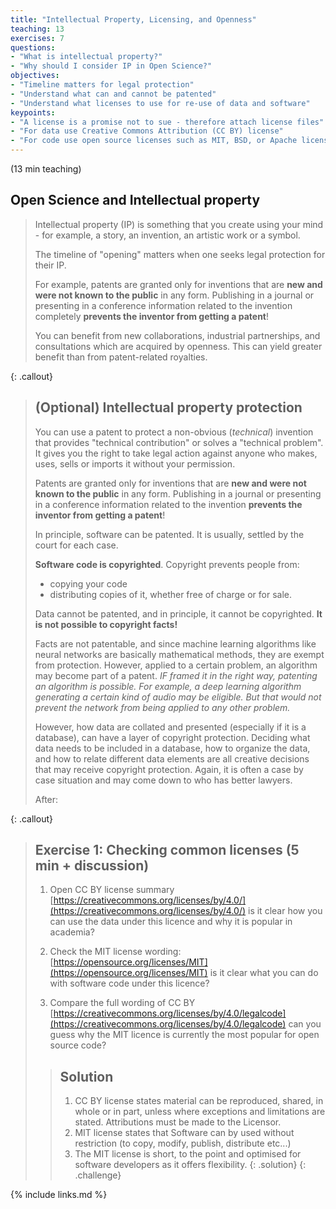 ```yaml
---
title: "Intellectual Property, Licensing, and Openness"
teaching: 13
exercises: 7
questions:
- "What is intellectual property?"
- "Why should I consider IP in Open Science?"
objectives:
- "Timeline matters for legal protection"
- "Understand what can and cannot be patented"
- "Understand what licenses to use for re-use of data and software"
keypoints:
- "A license is a promise not to sue - therefore attach license files"
- "For data use Creative Commons Attribution (CC BY) license"
- "For code use open source licenses such as MIT, BSD, or Apache license"
---
```

(13 min teaching)

## Open Science and Intellectual property

> Intellectual property (IP) is something that you create using your
> mind - for example, a story, an invention, an artistic work
> or a symbol.
>
> The timeline of "opening" matters when one seeks legal protection
> for their IP.
>
> For example, patents are granted only for inventions that are
> **new and were not known to the public** in any form.
> Publishing in a journal or presenting in a conference
> information related to the invention completely
> **prevents the inventor from getting a patent**!
>
> You can benefit from new collaborations, industrial partnerships, and consultations which are acquired by openness. 
> This can yield greater benefit than from patent-related royalties.
>
{: .callout}

> ## (Optional) Intellectual property protection
>
> You can use a patent to protect a non-obvious (*technical*) 
> invention that provides "technical contribution" or solves a "technical problem".
> It gives you the right to take legal action against anyone who
> makes, uses, sells or imports it without your permission.
>
> Patents are granted only for inventions that are
> **new and were not known to the public** in any form.
> Publishing in a journal or presenting in a conference
> information related to the invention 
> **prevents the inventor from getting a patent**!
>
> In principle, software can be patented.
> It is usually, settled by the court for each case.
>
> **Software code is copyrighted**. Copyright prevents people from:
> *	copying your code
> *	distributing copies of it, whether free of charge or for sale.
>
> Data cannot be patented, and in principle, it cannot be copyrighted.
> **It is not possible to copyright facts!**
> 
> Facts are not patentable, and since machine learning algorithms 
> like neural networks are basically mathematical methods, they 
> are exempt from protection. However, applied to a certain 
> problem, an algorithm may become part of a patent. *IF framed it in 
> the right way, patenting an algorithm is possible. 
> For example, a deep learning algorithm generating a certain kind of 
> audio may be eligible. But that would not prevent the network from 
> being applied to any other problem.*
> 
> However, how data are collated and presented
> (especially if it is a database),
> can have a layer of copyright protection.
> Deciding what data needs to be included in a database,
> how to organize the data, and how to relate different data elements are all creative
> decisions that may receive copyright protection.
> Again, it is often a case by case situation and may come down to who has
> better lawyers.
>
> After:
> 
{: .callout}

> ## Exercise 1: Checking common licenses (5 min + discussion)
> 1. Open CC BY license summary [https://creativecommons.org/licenses/by/4.0/](https://creativecommons.org/licenses/by/4.0/)
is it clear how you can use the data under this licence and why it is popular in academia?
>
> 2. Check the MIT license wording: [https://opensource.org/licenses/MIT](https://opensource.org/licenses/MIT)
is it clear what you can do with software code under this licence?
>
> 3. Compare the full wording of CC BY
[https://creativecommons.org/licenses/by/4.0/legalcode](https://creativecommons.org/licenses/by/4.0/legalcode)
can you guess why the MIT licence is currently the most popular for open source code?
> 
>> ## Solution
>>
>> 1. CC BY license states material can be reproduced, shared, in whole or in part, unless where exceptions and limitations are stated. Attributions must be made to the Licensor.
>> 2. MIT license states that Software can by used without restriction (to copy, modify, publish, distribute etc...)
>> 3. The MIT license is short, to the point and optimised for software developers as it offers flexibility.
> {: .solution}
{: .challenge}


{% include links.md %}
